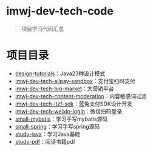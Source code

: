 # imwj-dev-tech-code
> 项目学习代码汇总

# 项目目录
* [design-tutorials](design-tutorials)：Java23种设计模式
* [imwj-dev-tech-alipay-sandbox](imwj-dev-tech-alipay-sandbox)：支付宝扫码支付
* [imwj-dev-tech-big-market](imwj-dev-tech-big-market)：大营销平台
* [imwj-dev-tech-content-moderation](imwj-dev-tech-content-moderation)：内容敏感词过滤
* [imwj-dev-tech-ltzf-sdk](imwj-dev-tech-ltzf-sdk)：蓝兔支付SDK设计开发
* [imwj-dev-tech-weixin-login](imwj-dev-tech-weixin-login)：微信扫码登录
* [small-mybatis](small-mybatis)：学习手写mybatis源码
* [small-spring](small-spring)：学习手写spring源码
* [study-java](study-java)：学习Java基础
* [study-pdf](study-pdf)：阅读书籍pdf



